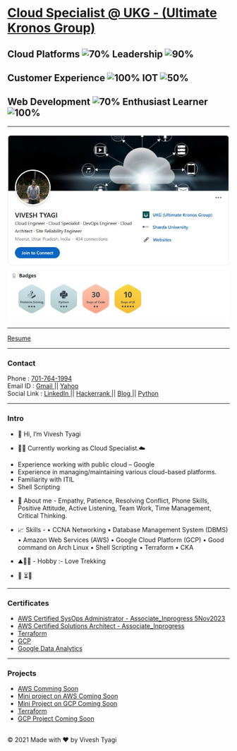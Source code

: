 # [Cloud Specialist @ UKG - (Ultimate Kronos Group)](https://www.ukg.com/) <br>

## Cloud Platforms ![70%](https://progress-bar.dev/70)  Leadership ![90%](https://progress-bar.dev/90)    
## Customer Experience ![100%](https://progress-bar.dev/100)  IOT ![50%](https://progress-bar.dev/50) 
## Web Development ![70%](https://progress-bar.dev/70)  Enthusiast Learner ![100%](https://progress-bar.dev/100)

---
<img src="image/linkedin.JPG?raw=true"/>
<img src="image/hackerrank.JPG?raw=true"/><br>

---
[Resume](/pdf/Resume-VT.pdf)

---
### Contact <br>
Phone : <a href="tel:+917017641994">701-764-1994</a> <br>
Email ID : <a href="mailto:vivesht@gmail.com"> Gmail </a> || <a href="mailto:vivesht@yahoo.com"> Yahoo </a> <br>
Social Link : <a href="https://www.linkedin.com/in/vivesh-tyagi-9085a9a9/" target="_blank"> LinkedIn </a> || <a href="https://www.hackerrank.com/vivesht/" target="_blank"> Hackerrank </a> || <a href="https://574n13y.blogspot.com/" target="_blank"> Blog </a> || <a href="https://www.coursera.org/account/accomplishments/certificate/ZKBBQ6UGNPAD" target="_blank"> Python </a>


---
### Intro <br>
- 👋 Hi, I’m Vivesh Tyagi

- 👨‍💻 Currently working as Cloud Specialist.☁️

* Experience working with public cloud – Google
* Experience in managing/maintaining various cloud-based platforms.
* Familiarity with ITIL
* Shell Scripting

- 📜 About me - Empathy, Patience, Resolving Conflict, Phone Skills, Positive Attitude, Active Listening, Team Work, Time Management, Critical Thinking.

- 📈 Skills - • CCNA Networking • Database Management System (DBMS) • Amazon Web Services (AWS) • Google Cloud Platform (GCP) • Good command on Arch Linux • Shell Scripting • Terraform • CKA

- ⛰️🧗‍♂️ - Hobby :- Love Trekking

- 👀 ⏳🍁

---

### Certificates
- [AWS Certified SysOps Administrator - Associate_Inprogress 5Nov2023](https://www.credly.com/users/vivesh-tyagi/badges)
- [AWS Certified Solutions Architect - Associate_Inprogress](https://www.credly.com/users/vivesh-tyagi/badges)
- [Terraform](https://www.credly.com/badges/38d12f01-bd5a-4abf-ab3d-ad649355bc2d)
- [GCP](https://www.cloudskillsboost.google/public_profiles/7af5f863-60ce-406d-b745-211af4c436e2)
- [Google Data Analytics](https://www.credly.com/badges/25edda88-babc-4129-a074-26f74690d18c)

---

### Projects
- [AWS Comming Soon](https://github.com/574n13y?tab=projects/)
- [Mini project on AWS Coming Soon](https://github.com/574n13y?tab=projects/)
- [Mini Project on GCP Coming Soon](https://github.com/574n13y?tab=projects/)
- [Terraform](https://github.com/574n13y/Terraform)
- [GCP Project Coming Soon](https://github.com/574n13y?tab=projects/)

<br>


 <footer>
          <div id="copyright">
                <div>
                    <span>&copy; 2021 Made with ❤️</span>
                    <span>by Vivesh Tyagi </span> 
                </div>
          </div>
 </footer>
